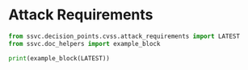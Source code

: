 # Attack Requirements

```python exec="true" idprefix=""
from ssvc.decision_points.cvss.attack_requirements import LATEST
from ssvc.doc_helpers import example_block

print(example_block(LATEST))
```

